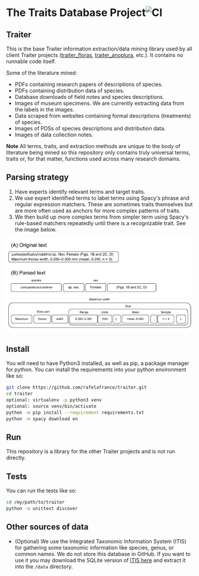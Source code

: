 # The Traits Database Project![CI](https://github.com/rafelafrance/traiter/workflows/CI/badge.svg)

## Traiter
This is the base Traiter information extraction/data mining library used by all client Traiter projects ([traiter_floras](https://github.com/rafelafrance/traiter_floras), [traiter_anoplura](https://github.com/rafelafrance/traiter_anoplura), etc.). It contains no runnable code itself.

Some of the literature mined:
- PDFs containing research papers of descriptions of species.
- PDFs containing distribution data of species.
- Database downloads of field notes and species descriptions.
- Images of museum specimens. We are currently extracting data from the labels in the images.
- Data scraped from websites containing formal descriptions (treatments) of species.
- Images of PDSs of species descriptions and distribution data.
- Images of data collection notes.

**Note** All terms, traits, and extraction methods are unique to the body of literature being mined so this repository only contains truly universal terms, traits or, for that matter, functions used across many research domains.

## Parsing strategy
1. Have experts identify relevant terms and target traits.
1. We use expert identified terms to label terms using Spacy's phrase and regular expression matchers. These are sometimes traits themselves but are more often used as anchors for more complex patterns of traits.
1. We then build up more complex terms from simpler term using Spacy's rule-based matchers repeatedly until there is a recognizable trait. See the image below.

![parsing example](assets/anoplura_rules.png)

## Install
You will need to have Python3 installed, as well as pip, a package manager for python. You can install the requirements into your python environment like so:
```bash
git clone https://github.com/rafelafrance/traiter.git
cd traiter
optional: virtualenv -p python3 venv
optional: source venv/bin/activate
python -m pip install --requirement requirements.txt
python -m spacy download en
```

## Run
This repository is a library for the other Traiter projects and is not run directly.

## Tests
You can run the tests like so:
```bash
cd /my/path/to/traiter
python -m unittest discover
```

## Other sources of data
- (Optional) We use the Integrated Taxonomic Information System (ITIS) for gathering some taxonomic information like species, genus, or common names. We do not store this database in GitHub. If you want to use it you may download the SQLite version of [ITIS here](https://www.itis.gov/downloads/index.html) and extract it into the `/data` directory.
